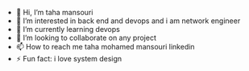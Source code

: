 - 👋 Hi, I’m taha mansouri 
- 👀 I’m interested in back end and devops and  i am network engineer
- 🌱 I’m currently learning  devops
- 💞️ I’m looking to collaborate on  any project
- 📫 How to reach me taha mohamed mansouri linkedin
- ⚡ Fun fact: i love system design 


